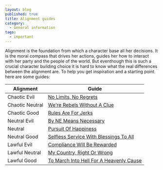 ```yaml
---
layout: blog
published: true
title: Alignment guides
category:
  - General information
tags:
  - important
---
```

Alignment is the foundation from which a character base all her decisions. It is the moral compass that drives her actions, guides her how to interact with her party and the people of the world. But eventhough this is such a crucial character building choice it is hard to know what the real differences between the alignment are. To help you get inspiration and a starting point here are some guides:  

| Alignment	| Guide	|
| -----	| -----	|
| Chaotic Evil	| [No Limits, No Regrets](http://www.giantitp.com/forums/showthread.php?446414-No-Limits-No-Regrets-A-guide-to-the-Chaotic-Evil-alignment) |
| Chaotic Neutral | [We're Rebels Without A Clue](http://www.giantitp.com/forums/showthread.php?448806-We-re-Rebels-Without-A-Clue-A-Chaotic-Neutral-Handbook) |
| Chaotic Good | [Rules Are For Jerks](http://www.giantitp.com/forums/showthread.php?448507-Rules-are-for-Jerks-A-Chaotic-Good-Alignment-Handbook) |
| Neutral Evil | [By NE Means Necessary](http://www.giantitp.com/forums/showthread.php?449418-By-NE-means-necessary-a-guide-to-Neutral-Evil) |
| Neutral | [Pursuit Of Happiness](http://www.giantitp.com/forums/showthread.php?453304-Pursuit-of-Happiness-a-practical-Guide-to-playing-True-Neutral) |
| Neutral Good | [Selfless Service With Blessings To All](http://www.giantitp.com/forums/showthread.php?449294-Selfless-Service-with-Blessings-to-All-A-Neutral-Good-Handbook-lt-3) |
| Lawful Evil | [Compliance Will Be Rewarded](http://www.giantitp.com/forums/showthread.php?448542-Compliance-Will-Be-Rewarded-A-Guide-to-Lawful-Evil) |
| Lawful Neutral | [My Country, Right Or Wrong](http://www.giantitp.com/forums/showthread.php?448817-My-Country-Right-Or-Wrong-A-Lawful-Neutral-Alignment-Handbook) |
| Lawful Good | [To March Into Hell For A Heavenly Cause](http://www.giantitp.com/forums/showthread.php?448799-To-March-Into-Hell-for-a-Heavenly-Cause-A-Lawful-Good-Handbook) |
